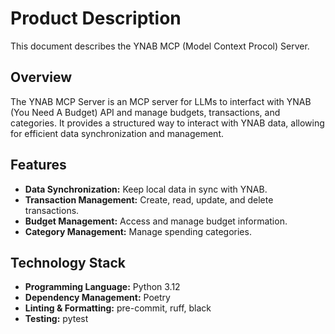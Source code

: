 # Product Description

This document describes the YNAB MCP (Model Context Procol) Server.

## Overview

The YNAB MCP Server is an MCP server for LLMs to interfact with YNAB (You Need A Budget) API and manage budgets, transactions, and categories. It provides a structured way to interact with YNAB data, allowing for efficient data synchronization and management.

## Features

- **Data Synchronization:** Keep local data in sync with YNAB.
- **Transaction Management:** Create, read, update, and delete transactions.
- **Budget Management:** Access and manage budget information.
- **Category Management:** Manage spending categories.

## Technology Stack

- **Programming Language:** Python 3.12
- **Dependency Management:** Poetry
- **Linting & Formatting:** pre-commit, ruff, black
- **Testing:** pytest
